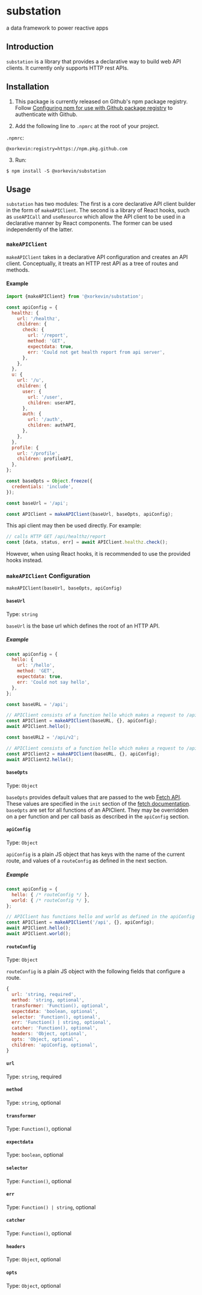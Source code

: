 # substation
a data framework to power reactive apps

## Introduction

`substation` is a library that provides a declarative way to build web API
clients. It currently only supports HTTP rest APIs.

## Installation

1. This package is currently released on Github's npm package registry. Follow
   [Configuring npm for use with Github package
   registry](https://help.github.com/en/articles/configuring-npm-for-use-with-github-package-registry#installing-a-package)
   to authenticate with Github.

2. Add the following line to `.npmrc` at the root of your project.

  `.npmrc`:

  ```
  @xorkevin:registry=https://npm.pkg.github.com
  ```

3. Run:

  ```
  $ npm install -S @xorkevin/substation
  ```

## Usage

`substation` has two modules: The first is a core declarative API client
builder in the form of `makeAPIClient`. The second is a library of React hooks,
such as `useAPICall` and `useResource` which allow the API client to be used in
a declarative manner by React components. The former can be used independently
of the latter.

### `makeAPIClient`

`makeAPIClient` takes in a declarative API configuration and creates an API
client. Conceptually, it treats an HTTP rest API as a tree of routes and
methods.

#### Example

```js
import {makeAPIClient} from '@xorkevin/substation';

const apiConfig = {
  healthz: {
    url: '/healthz',
    children: {
      check: {
        url: '/report',
        method: 'GET',
        expectdata: true,
        err: 'Could not get health report from api server',
      },
    },
  },
  u: {
    url: '/u',
    children: {
      user: {
        url: '/user',
        children: userAPI,
      },
      auth: {
        url: '/auth',
        children: authAPI,
      },
    },
  },
  profile: {
    url: '/profile',
    children: profileAPI,
  },
};

const baseOpts = Object.freeze({
  credentials: 'include',
});

const baseUrl = '/api';

const APIClient = makeAPIClient(baseUrl, baseOpts, apiConfig);
```

This api client may then be used directly. For example:

```js
// calls HTTP GET /api/healthz/report
const [data, status, err] = await APIClient.healthz.check();
```

However, when using React hooks, it is recommended to use the provided hooks
instead.

### `makeAPIClient` Configuration

`makeAPIClient(baseUrl, baseOpts, apiConfig)`

#### `baseUrl`

Type: `string`

`baseUrl` is the base url which defines the root of an HTTP API.

##### Example

```js
const apiConfig = {
  hello: {
    url: '/hello',
    method: 'GET',
    expectdata: true,
    err: 'Could not say hello',
  },
};

const baseURL = '/api';

// APIClient consists of a function hello which makes a request to /api/hello
const APIClient = makeAPIClient(baseURL, {}, apiConfig);
await APIClient.hello();

const baseURL2 = '/api/v2';

// APIClient consists of a function hello which makes a request to /api/v2/hello
const APIClient2 = makeAPIClient(baseURL, {}, apiConfig);
await APIClient2.hello();
```

#### `baseOpts`

Type: `Object`

`baseOpts` provides default values that are passed to the web [Fetch
API](https://developer.mozilla.org/en-US/docs/Web/API/Fetch_API). These values
are specified in the `init` section of the [fetch
documentation](https://developer.mozilla.org/en-US/docs/Web/API/WindowOrWorkerGlobalScope/fetch).
`baseOpts` are set for all functions of an APIClient. They may be overridden on
a per function and per call basis as described in the `apiConfig` section.

#### `apiConfig`

Type: `Object`

`apiConfig` is a plain JS object that has keys with the name of the current
route, and values of a `routeConfig` as defined in the next section.

##### Example

```js
const apiConfig = {
  hello: { /* routeConfig */ },
  world: { /* routeConfig */ },
};

// APIClient has functions hello and world as defined in the apiConfig
const APIClient = makeAPIClient('/api', {}, apiConfig);
await APIClient.hello();
await APIClient.world();
```

#### `routeConfig`

Type: `Object`

`routeConfig` is a plain JS object with the following fields that configure a
route.

```js
{
  url: 'string, required',
  method: 'string, optional',
  transformer: 'Function(), optional',
  expectdata: 'boolean, optional',
  selector: 'Function(), optional',
  err: 'Function() | string, optional',
  catcher: 'Function(), optional',
  headers: 'Object, optional',
  opts: 'Object, optional',
  children: 'apiConfig, optional',
}
```

#### `url`

Type: `string`, required

#### `method`

Type: `string`, optional

#### `transformer`

Type: `Function()`, optional

#### `expectdata`

Type: `boolean`, optional

#### `selector`

Type: `Function()`, optional

#### `err`

Type: `Function() | string`, optional

#### `catcher`

Type: `Function()`, optional

#### `headers`

Type: `Object`, optional

#### `opts`

Type: `Object`, optional
